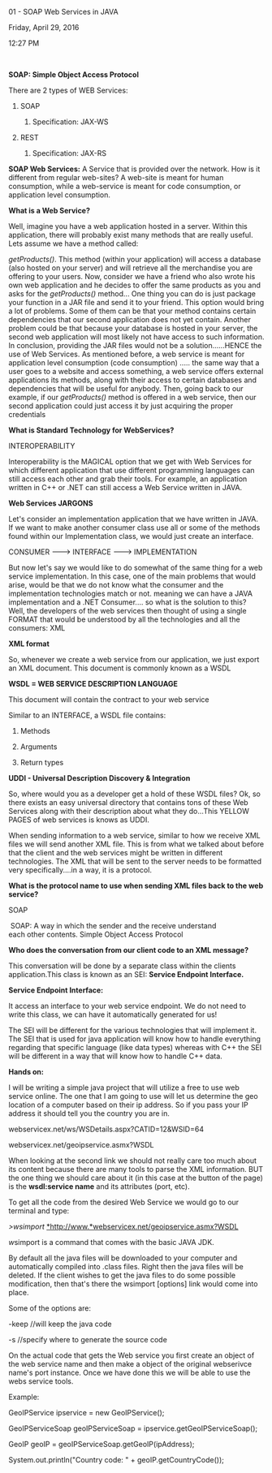 01 - SOAP Web Services in JAVA

Friday, April 29, 2016

12:27 PM

 

**SOAP: Simple Object Access Protocol**

There are 2 types of WEB Services:

1.  SOAP

    1.  Specification: JAX-WS

2.  REST

    1.  Specification: JAX-RS

**SOAP Web Services:** A Service that is provided over the network. How is it different from regular web-sites? A web-site is meant for human consumption, while a web-service is meant for code consumption, or application level consumption.

**What is a Web Service?**

Well, imagine you have a web application hosted in a server. Within this application, there will probably exist many methods that are really useful. Lets assume we have a method called: 

*getProducts()*. This method (within your application) will access a database (also hosted on your server) and will retrieve all the merchandise you are offering to your users. Now, consider we have a friend who also wrote his own web application and he decides to offer the same products as you and asks for the *getProducts()* method... One thing you can do is just package your function in a JAR file and send it to your friend. This option would bring a lot of problems. Some of them can be that your method contains certain dependencies that our second application does not yet contain. Another problem could be that because your database is hosted in your server, the second web application will most likely not have access to such information. In conclusion, providing the JAR files would not be a solution......HENCE the use of Web Services. As mentioned before, a web service is meant for application level consumption (code consumption) ..... the same way that a user goes to a website and access something, a web service offers external applications its methods, along with their access to certain databases and dependencies that will be useful for anybody. Then, going back to our example, if our *getProducts()* method is offered in a web service, then our second application could just access it by just acquiring the proper credentials

**What is Standard Technology for WebServices?**

INTEROPERABILITY

Interoperability is the MAGICAL option that we get with Web Services for which different application that use different programming languages can still access each other and grab their tools. For example, an application written in C++ or .NET can still access a Web Service written in JAVA.

**Web Services JARGONS**

Let\'s consider an implementation application that we have written in JAVA. If we want to make another consumer class use all or some of the methods found within our Implementation class, we would just create an interface.

CONSUMER ---\> INTERFACE ---\> IMPLEMENTATION

But now let\'s say we would like to do somewhat of the same thing for a web service implementation. In this case, one of the main problems that would arise, would be that we do not know what the consumer and the implementation technologies match or not. meaning we can have a JAVA implementation and a .NET Consumer.... so what is the solution to this? Well, the developers of the web services then thought of using a single FORMAT that would be understood by all the technologies and all the consumers: XML

**XML format**

So, whenever we create a web service from our application, we just export an XML document. This document is commonly known as a WSDL

**WSDL = WEB SERVICE DESCRIPTION LANGUAGE**

This document will contain the contract to your web service

Similar to an INTERFACE, a WSDL file contains:

1.  Methods

2.  Arguments

3.  Return types

**UDDI - Universal Description Discovery & Integration**

So, where would you as a developer get a hold of these WSDL files? Ok, so there exists an easy universal directory that contains tons of these Web Services along with their description about what they do...This YELLOW PAGES of web services is knows as UDDI.

When sending information to a web service, similar to how we receive XML files we will send another XML file. This is from what we talked about before that the client and the web services might be written in different technologies. The XML that will be sent to the server needs to be formatted very specifically....in a way, it is a protocol.

**What is the protocol name to use when sending XML files back to the web service?**

SOAP

 SOAP: A way in which the sender and the receive understand each other contents. Simple Object Access Protocol

**Who does the conversation from our client code to an XML message?**

This conversation will be done by a separate class within the clients application.This class is known as an SEI: **Service Endpoint Interface.**

**Service Endpoint Interface:**

It access an interface to your web service endpoint. We do not need to write this class, we can have it automatically generated for us!

The SEI will be different for the various technologies that will implement it. The SEI that is used for java application will know how to handle everything regarding that specific language (like data types) whereas with C++ the SEI will be different in a way that will know how to handle C++ data.

**Hands on:**

I will be writing a simple java project that will utilize a free to use web service online. The one that I am going to use will let us determine the geo location of a computer based on their ip address. So if you pass your IP address it should tell you the country you are in.

webservicex.net/ws/WSDetails.aspx?CATID=12&WSID=64

webservicex.net/geoipservice.asmx?WSDL

When looking at the second link we should not really care too much about its content because there are many tools to parse the XML information. BUT the one thing we should care about it (in this case at the button of the page) is the **wsdl:service name** and its attributes (port, etc).

To get all the code from the desired Web Service we would go to our terminal and type:

*\>wsimport* [*http://www.*webservicex.net/geoipservice.asmx?WSDL](http://www.webservicex.net/geoipservice.asmx?WSDL)

*w*simport is a command that comes with the basic JAVA JDK.

By default all the java files will be downloaded to your computer and automatically compiled into .class files. Right then the java files will be deleted. If the client wishes to get the java files to do some possible modification, then that\'s there the wsimport \[options\] link would come into place.

Some of the options are:

-keep //will keep the java code

-s //specify where to generate the source code

On the actual code that gets the Web service you first create an object of the web service name and then make a object of the original webserivce name\'s port instance. Once we have done this we will be able to use the webs service tools.

Example:

GeoIPService ipservice = new GeoIPService();

GeoIPServiceSoap geoIPServiceSoap = ipservice.getGeoIPServiceSoap();

GeoIP geoIP = geoIPServiceSoap.getGeoIP(ipAddress);

System.out.println(\"Country code: \" + geoIP.getCountryCode());
